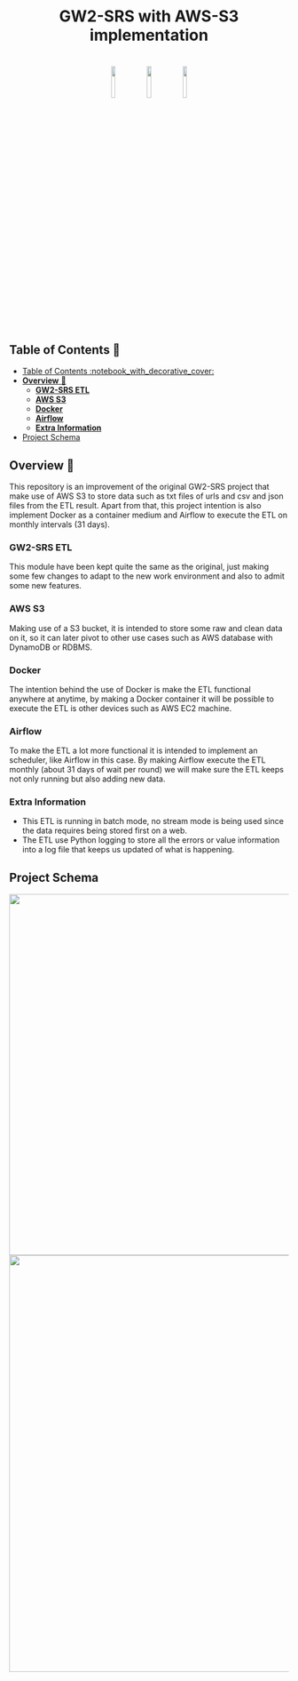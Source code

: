 <div align='center'>
    <h1>GW2-SRS with AWS-S3 implementation<h1>
</div>

<p float='left' align='middle'>
    <img align='center' src="src/Assets/awsLogo.png" width="12%" />
    <img align='center' src="src/Assets/dockerLogo.png" width="12%" />
    <img align='center' src="src/Assets/AirflowLogo.png" width="12%" />
</p>

## Table of Contents :notebook_with_decorative_cover:
- [Table of Contents :notebook\_with\_decorative\_cover:](#table-of-contents-notebook_with_decorative_cover)
- [**Overview** :eyes:](#overview-eyes)
  - [**GW2-SRS ETL**](#gw2-srs-etl)
  - [**AWS S3**](#aws-s3)
  - [**Docker**](#docker)
  - [**Airflow**](#airflow)
  - [**Extra Information**](#extra-information)
- [Project Schema](#project-schema)

## **Overview** :eyes:
This repository is an improvement of the original GW2-SRS project that make use of AWS S3 to store data such as txt files of urls and csv and json files
from the ETL result. Apart from that, this project intention is also implement Docker as a container medium and Airflow to execute the ETL on monthly intervals (31 days).

### **GW2-SRS ETL**
This module have been kept quite the same as the original, just making some few changes to adapt to the new work environment and also to admit some new
features.

### **AWS S3**
Making use of a S3 bucket, it is intended to store some raw and clean data on it, so it can later pivot to other use cases such as AWS database with DynamoDB or RDBMS.

### **Docker**
The intention behind the use of Docker is make the ETL functional anywhere at anytime, by making a Docker container it will be possible to execute the ETL is other devices such as AWS EC2 machine.

### **Airflow**
To make the ETL a lot more functional it is intended to implement an scheduler, like Airflow in this case. By making Airflow execute the ETL monthly (about 31 days of wait per round) we will make sure the ETL keeps not only running but also adding new data.

### **Extra Information**
- This ETL is running in batch mode, no stream mode is being used since the data requires being stored first on a web.
- The ETL use Python logging to store all the errors or value information into a log file that keeps us updated of what is happening.


## Project Schema
<img align='center' src="./src/Assets/plan.png" width='650'>
<img align='center' src="./src/Assets/data_model.png" width='750'>